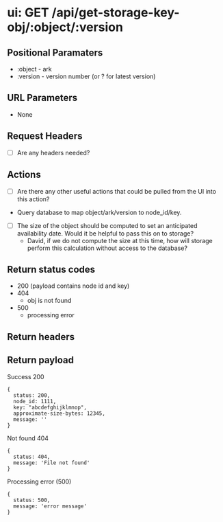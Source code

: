 # ui: GET /api/get-storage-key-obj/:object/:version

## Positional Paramaters
- :object - ark
- :version - version number (or ? for latest version)

## URL Parameters

- None

## Request Headers

- [ ] Are any headers needed?

## Actions

- [ ] Are there any other useful actions that could be pulled from the UI into this action?
- Query database to map object/ark/version to node_id/key.
- [ ] The size of the object should be computed to set an anticipated availability date.  Would it be helpful to pass this on to storage?
  - David, if we do not compute the size at this time, how will storage perform this calculation without access to the database?

## Return status codes
- 200 (payload contains node id and key)
- 404
  - obj is not found
- 500
  - processing error

## Return headers

## Return payload

Success 200
```
{
  status: 200,
  node_id: 1111,
  key: "abcdefghijklmnop",
  approximate-size-bytes: 12345,
  message: ''
}
```

Not found 404
```
{
  status: 404,
  message: 'File not found'
}
```

Processing error (500)
```
{
  status: 500,
  message: 'error message'
}
```
